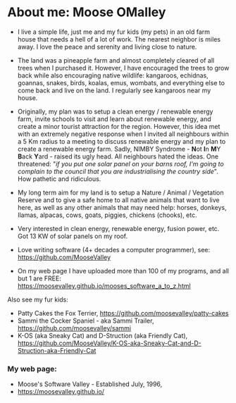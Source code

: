 # About me: Moose OMalley

* I live a simple life, just me and my fur kids (my pets) in an old farm house that needs a hell of a lot of work.  The nearest neighbor is miles away.  I love the peace and serenity and living close to nature.

* The land was a pineapple farm and almost completely cleared of all trees when I purchased it.  However, I have encouraged the trees to grow back while also encouraging native wildlife: kangaroos, echidnas, goannas, snakes, birds, koalas, emus, wombats, and everything else to come back and live on the land.  I regularly see kangaroos near my house.

* Originally, my plan was to setup a clean energy / renewable energy farm, invite schools to visit and learn about renewable energy, and create a minor tourist attraction for the region.  However, this idea met with an extremely negative response when I invited all neighbours within a 5 Km radius to a meeting to discuss renewable energy and my plan to create a renewable energy farm.  Sadly, NIMBY Syndrome - **N**ot **I**n **M**Y **B**ack **Y**ard - raised its ugly head.  All neighbours hated the ideas.  One threatened: "<i>if you put one solar panel on your barns roof, I'm going to complain to the council that you are industrialising the country side</i>".  How pathetic and ridiculous.

* My long term aim for my land is to setup a Nature / Animal / Vegetation Reserve and to give a safe home to all native animals that want to live here, as well as any other animals that may need help: horses, donkeys, llamas, alpacas, cows, goats, piggies, chickens (chooks), etc.

* Very interested in clean energy, renewable energy, fusion power, etc.  Got 13 KW of solar panels on my roof.

* Love writing software (4+ decades a computer programmer), see:
https://github.com/MooseValley

* On my web page I have uploaded more than 100 of my programs, and all but 1 are FREE:
https://moosevalley.github.io/mooses_software_a_to_z.html

Also see my fur kids:
* Patty Cakes the Fox Terrier, https://github.com/moosevalley/patty-cakes
* Sammi the Cocker Spaniel - aka Sammi Trailer, https://github.com/moosevalley/sammi
* K-OS (aka Sneaky Cat) and D-Struction (aka Friendly Cat), https://github.com/MooseValley/K-OS-aka-Sneaky-Cat-and-D-Struction-aka-Friendly-Cat

### My web page:
* Moose's Software Valley - Established July, 1996,
* https://moosevalley.github.io/

